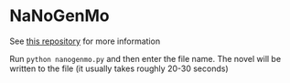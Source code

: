 NaNoGenMo
=========

See [this repository](https://github.com/dariusk/NaNoGenMo-2014) for more information

Run ```python nanogenmo.py``` and then enter the file name. The novel will be written to the file (it usually takes roughly 20-30 seconds)